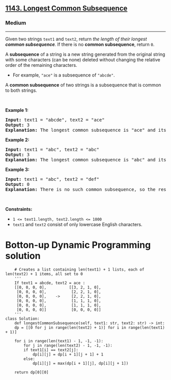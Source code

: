 <h2><a href="https://leetcode.com/problems/longest-common-subsequence/">1143. Longest Common Subsequence</a></h2><h3>Medium</h3><hr><div><p>Given two strings <code>text1</code> and <code>text2</code>, return <em>the length of their longest <strong>common subsequence</strong>. </em>If there is no <strong>common subsequence</strong>, return <code>0</code>.</p>

<p>A <strong>subsequence</strong> of a string is a new string generated from the original string with some characters (can be none) deleted without changing the relative order of the remaining characters.</p>

<ul>
	<li>For example, <code>"ace"</code> is a subsequence of <code>"abcde"</code>.</li>
</ul>

<p>A <strong>common subsequence</strong> of two strings is a subsequence that is common to both strings.</p>

<p>&nbsp;</p>
<p><strong>Example 1:</strong></p>

<pre><strong>Input:</strong> text1 = "abcde", text2 = "ace" 
<strong>Output:</strong> 3  
<strong>Explanation:</strong> The longest common subsequence is "ace" and its length is 3.
</pre>

<p><strong>Example 2:</strong></p>

<pre><strong>Input:</strong> text1 = "abc", text2 = "abc"
<strong>Output:</strong> 3
<strong>Explanation:</strong> The longest common subsequence is "abc" and its length is 3.
</pre>

<p><strong>Example 3:</strong></p>

<pre><strong>Input:</strong> text1 = "abc", text2 = "def"
<strong>Output:</strong> 0
<strong>Explanation:</strong> There is no such common subsequence, so the result is 0.
</pre>

<p>&nbsp;</p>
<p><strong>Constraints:</strong></p>

<ul>
	<li><code>1 &lt;= text1.length, text2.length &lt;= 1000</code></li>
	<li><code>text1</code> and <code>text2</code> consist of only lowercase English characters.</li>
</ul>
</div>

# Botton-up Dynamic Programming solution
        # Creates a list containing len(text1) + 1 lists, each of len(text2) + 1 items, all set to 0
        '''
        If text1 = abcde, text2 = ace :
        [[0, 0, 0, 0],          [[3, 2, 1, 0],
         [0, 0, 0, 0],           [2, 2, 1, 0],
         [0, 0, 0, 0],    ->     [2, 2, 1, 0], 
         [0, 0, 0, 0],           [1, 1, 1, 0],
         [0, 0, 0, 0],           [1, 1, 1, 0],
         [0, 0, 0, 0]]           [0, 0, 0, 0]]
        '''
	class Solution:
	    def longestCommonSubsequence(self, text1: str, text2: str) -> int:
		dp = [[0 for j in range(len(text2) + 1)] for i in range(len(text1) + 1)]

		for i in range(len(text1) - 1, -1, -1):
		    for j in range(len(text2) - 1, -1, -1):
			if text1[i] == text2[j]:
			    dp[i][j] = dp[i + 1][j + 1] + 1
			else:
			    dp[i][j] = max(dp[i + 1][j], dp[i][j + 1])

		return dp[0][0]



